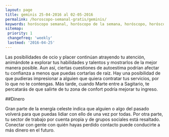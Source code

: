 ```yaml
---
layout: page
title: geminis 25-04-2016 al 02-05-2016 
permalink: /horoscopo-semanal-gratis/geminis/
keywords: horóscopo semanal, horóscopo de la semana, horóscopo, horóscopo gratis,horóscopos, horóscopo esperanza gracia, horoscopos geminis la semana, horóscopos gratis, Tarot, Astrologia, Zodíaco, geminis, horoscopo gratis
sitemap:
 priority: 1
 changefreq: 'weekly'
 lastmod: '2016-04-25'
---
```

Las posibilidades de ocio y placer continúan atrayendo tu atención, animándote a explorar tus habilidades y talentos y mostrarlos de la mejor manera posible. Aun así, ciertas cuestiones de autoestima podrían afectar tu confianza a menos que puedas cortarlas de raíz. Hay una posibilidad de que pudieras impresionar a alguien que quiera contratar tus servicios, por lo que no te contengas. Más tarde, cuando Marte entre a Sagitario, te percatarás de que salirte de tu zona de confort podría mejorar tu ingreso.

##Dinero

Gran parte de la energía celeste indica que alguien o algo del pasado volverá para que puedas lidiar con ello de una vez por todas. Por otra parte, tu sector de trabajo por cuenta propia y de grupos sociales está resaltado. Conectar con gente con quién hayas perdido contacto puede conducirte a más dinero en el futuro.